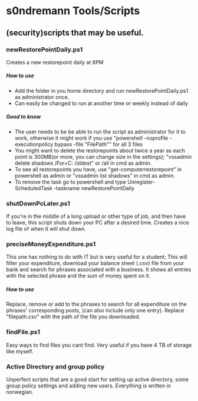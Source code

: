 # s0ndremann Tools/Scripts
## **(security)scripts that may be useful.**

### **newRestorePointDaily.ps1**
Creates a new restorepoint daily at 8PM
##### How to use
- Add the folder in you home directory and run newRestorePointDaily.ps1 as administrator once.
- Can easily be changed to run at another time or weekly instead of daily
##### Good to know
- The user needs to be be able to run the script as administrator for it to work, otherwise it might work if you use
"powershell -noprofile -executionpolicy bypass -file "FilePath"" for all 3 files
- You might want to delete the restorepoints about twice a year as each point is 300MB(or more, you can change size in the settings);
"vssadmin delete shadows /For=C: /oldest" or /all in cmd as admin.
- To see all restorepoints you have, use "get-computerrestorepoint" in powershell as admin or "vssadmin list shadows" in cmd as admin.
- To remove the task go to powershell and type Unregister-ScheduledTask -taskname newRestorePointDaily

### **shutDownPcLater.ps1**
If you're in the middle of a long upload or other type of job, and then have to leave, this script shuts down your PC after a desired time. Creates a nice log file of when it will shut down.

### **preciseMoneyExpenditure.ps1**
This one has nothing to do with IT but is very useful for a student; This will filter your expenditure, download your balance sheet (.csv) file from your bank and search for phrases associated with a business. It shows all entries with the selected phrase and the sum of money spent on it.
##### How to use
Replace, remove or add to the phrases to search for all expenditure on the phrases' corresponding posts, (can also include only one entry). Replace "filepath.csv" with the path of the file you downloaded.

### **findFile.ps1**
Easy ways to find files you cant find. Very useful if you have 4 TB of storage like myself.

### **Active Directory and group policy**
Unperfect scripts that are a good start for setting up active directory, some group policy settings and adding new users. Everything is written in norwegian.
